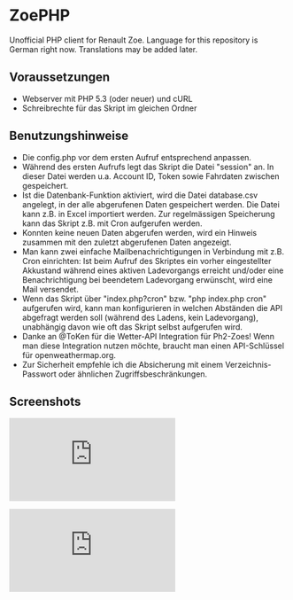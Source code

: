 # ZoePHP
Unofficial PHP client for Renault Zoe.
Language for this repository is German right now.
Translations may be added later.

## Voraussetzungen
* Webserver mit PHP 5.3 (oder neuer) und cURL
* Schreibrechte für das Skript im gleichen Ordner

## Benutzungshinweise
* Die config.php vor dem ersten Aufruf entsprechend anpassen.
* Während des ersten Aufrufs legt das Skript die Datei "session" an. In dieser Datei werden u.a. Account ID, Token sowie Fahrdaten zwischen gespeichert.
* Ist die Datenbank-Funktion aktiviert, wird die Datei database.csv angelegt, in der alle abgerufenen Daten gespeichert werden. Die Datei kann z.B. in Excel importiert werden. Zur regelmässigen Speicherung kann das Skript z.B. mit Cron aufgerufen werden.
* Konnten keine neuen Daten abgerufen werden, wird ein Hinweis zusammen mit den zuletzt abgerufenen Daten angezeigt.
* Man kann zwei einfache Mailbenachrichtigungen in Verbindung mit z.B. Cron einrichten: Ist beim Aufruf des Skriptes ein vorher eingestellter Akkustand während eines aktiven Ladevorgangs erreicht und/oder eine Benachrichtigung bei beendetem Ladevorgang erwünscht, wird eine Mail versendet.
* Wenn das Skript über "index.php?cron" bzw. "php index.php cron" aufgerufen wird, kann man konfigurieren in welchen Abständen die API abgefragt werden soll (während des Ladens, kein Ladevorgang), unabhängig davon wie oft das Skript selbst aufgerufen wird.
* Danke an @ToKen für die Wetter-API Integration für Ph2-Zoes! Wenn man diese Integration nutzen möchte, braucht man einen API-Schlüssel für openweathermap.org.
* Zur Sicherheit empfehle ich die Absicherung mit einem Verzeichnis-Passwort oder ähnlichen Zugriffsbeschränkungen.

## Screenshots
![Screenshot Ph1](https://goingelectric.de/forum/download/file.php?id=88951)

![Screenshot Ph2](https://goingelectric.de/forum/download/file.php?id=88950)
